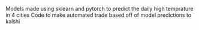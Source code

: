 Models made using sklearn and pytorch to predict the daily high temprature in 4 cities
Code to make automated trade based off of model predictions to kalshi
